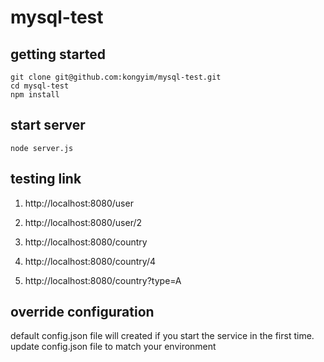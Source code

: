 # mysql-test

## getting started
```
git clone git@github.com:kongyim/mysql-test.git
cd mysql-test
npm install
```

## start server
```
node server.js
```

## testing link

1. http://localhost:8080/user

1. http://localhost:8080/user/2

1. http://localhost:8080/country

1. http://localhost:8080/country/4

1. http://localhost:8080/country?type=A

## override configuration
default config.json file will created if you start the service in the first time.
update config.json file to match your environment
